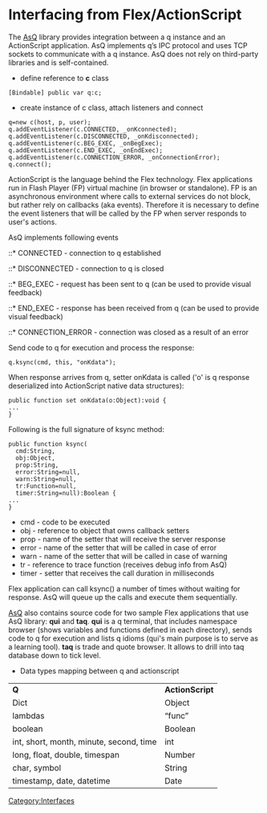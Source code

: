 # Interfacing from Flex/ActionScript

The <i class="fa fa-github"></i> [AsQ](https://github.com/kxcontrib/aboudarov) library provides integration between a q instance and an ActionScript application. AsQ implements q’s IPC protocol and uses TCP sockets to communicate with a q instance. AsQ does not rely on third-party libraries and is self-contained.

-   define reference to **c** class

<!-- -->

    [Bindable] public var q:c;

-   create instance of c class, attach listeners and connect

<!-- -->

    q=new c(host, p, user);
    q.addEventListener(c.CONNECTED, _onKconnected);
    q.addEventListener(c.DISCONNECTED, _onKdisconnected);
    q.addEventListener(c.BEG_EXEC, _onBegExec);
    q.addEventListener(c.END_EXEC, _onEndExec);
    q.addEventListener(c.CONNECTION_ERROR, _onConnectionError);
    q.connect();

ActionScript is the language behind the Flex technology. Flex applications run in Flash Player (FP) virtual machine (in browser or standalone). FP is an asynchronous environment where calls to external services do not block, but rather rely on callbacks (aka events). Therefore it is necessary to define the event listeners that will be called by the FP when server responds to user's actions.

AsQ implements following events

::\* CONNECTED - connection to q established

::\* DISCONNECTED - connection to q is closed

::\* BEG\_EXEC - request has been sent to q (can be used to provide visual feedback)

::\* END\_EXEC - response has been received from q (can be used to provide visual feedback)

::\* CONNECTION\_ERROR - connection was closed as a result of an error

Send code to q for execution and process the response:

    q.ksync(cmd, this, "onKdata");

When response arrives from q, setter onKdata is called ('o' is q response deserialized into ActionScript native data structures):

    public function set onKdata(o:Object):void {
    ...
    }

Following is the full signature of ksync method:

    public function ksync(
      cmd:String,
      obj:Object,
      prop:String,
      error:String=null,
      warn:String=null,
      tr:Function=null,
      timer:String=null):Boolean {
    ...
    }

-   cmd - code to be executed
-   obj - reference to object that owns callback setters
-   prop - name of the setter that will receive the server response
-   error - name of the setter that will be called in case of error
-   warn - name of the setter that will be called in case of warning
-   tr - reference to trace function (receives debug info from AsQ)
-   timer - setter that receives the call duration in milliseconds

Flex application can call ksync() a number of times without waiting for response. AsQ will queue up the calls and execute them sequentially.

[AsQ](https://github.com/kxcontrib/aboudarov) also contains source code for two sample Flex applications that use AsQ library: **qui** and **taq**. **qui** is a q terminal, that includes namespace browser (shows variables and functions defined in each directory), sends code to q for execution and lists q idioms (qui's main purpose is to serve as a learning tool). **taq** is trade and quote browser. It allows to drill into taq database down to tick level.

-   Data types mapping between q and actionscript

|                                         |                  |
|-----------------------------------------|------------------|
| **Q**                                   | **ActionScript** |
| Dict                                    | Object           |
| lambdas                                 | “func”           |
| boolean                                 | Boolean          |
| int, short, month, minute, second, time | int              |
| long, float, double, timespan           | Number           |
| char, symbol                            | String           |
| timestamp, date, datetime               | Date             |

<Category:Interfaces>

